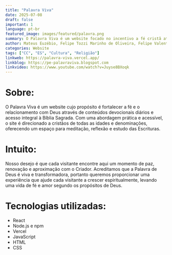 ```yaml
---
title: "Palavra Viva"
date: 2025-07-08
draft: false
important: 1
language: pt-br
featured_image: images/featured/palavra.png
summary: O Palavra Viva é um website focado no incentivo a fé cristã através de devocionais diários e leitura bíblica online.
author: Mateus Euzébio, Felipe Tozzi Marinho de Oliveira, Felipe Valentino Zapelini, Vinicius Lopes dos Santos
categories: Website
tags: ["CC", "ES", "Cultura", "Religião"]
linkweb: https://palavra-viva.vercel.app/
linkblog: https://pe-palavraviva.blogspot.com
linkvideo: https://www.youtube.com/watch?v=Juyse8BXoqk
---
```


# Sobre:
O Palavra Viva é um website cujo propósito é fortalecer a fé e o relacionamento com Deus através de conteúdos devocionais diários e acesso integral à Bíblia Sagrada. Com uma abordagem prática e acessível, o site é direcionado a cristãos de todas as idades e denominações, oferecendo um espaço para meditação, reflexão e estudo das Escrituras.

# Intuito:
Nosso desejo é que cada visitante encontre aqui um momento de paz, renovação e aproximação com o Criador. Acreditamos que a Palavra de Deus é viva e transformadora, portanto queremos proporcionar uma experiência que ajude cada visitante a crescer espiritualmente, levando uma vida de fé e amor segundo os propósitos de Deus.

# Tecnologias utilizadas:
+ React
+ Node.js e npm 
+ Vercel
+ JavaScript
+ HTML
+ CSS